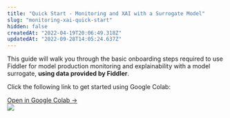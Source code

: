 ```yaml
---
title: "Quick Start - Monitoring and XAI with a Surrogate Model"
slug: "monitoring-xai-quick-start"
hidden: false
createdAt: "2022-04-19T20:06:49.318Z"
updatedAt: "2022-09-28T14:05:24.637Z"
---
```

This guide will walk you through the basic onboarding steps required to use Fiddler for model production monitoring and explainability with a model surrogate, **using data provided by Fiddler**.

Click the following link to get started using Google Colab:

<div class="colab-box">
    <a href="https://colab.research.google.com/github/fiddler-labs/fiddler-samples/blob/master/content_root/tutorial/quickstart/Fiddler_Quick_Start_Guide.ipynb" target="_blank">
        <div>
            Open in Google Colab →
        </div>
    </a>
    <div>
            <img src="https://colab.research.google.com/img/colab_favicon_256px.png" />
    </div>
</div>